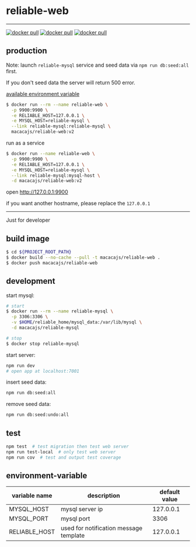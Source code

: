 # reliable-web

---

[![docker pull][docker-pull-image]][docker-url]
[![docker pull][docker-size-image]][docker-url]
[![docker pull][docker-layers-image]][docker-url]

[docker-pull-image]: https://img.shields.io/docker/pulls/macacajs/reliable-web.svg?style=flat-square&logo=dockbit
[docker-size-image]: https://img.shields.io/microbadger/image-size/macacajs/reliable-web.svg?style=flat-square&logo=dockbit
[docker-layers-image]: https://img.shields.io/microbadger/layers/macacajs/reliable-web.svg?style=flat-square&logo=dockbit
[docker-url]: https://hub.docker.com/r/macacajs/reliable-web/

## production

Note: launch `reliable-mysql` service and seed data via `npm run db:seed:all` first.

If you don't seed data the server will return 500 error.

[available environment variable](./#environment-variable)

```bash
$ docker run --rm --name reliable-web \
  -p 9900:9900 \
  -e RELIABLE_HOST=127.0.0.1 \
  -e MYSQL_HOST=reliable-mysql \
  --link reliable-mysql:reliable-mysql \
  macacajs/reliable-web:v2
```

run as a service

```bash
$ docker run --name reliable-web \
  -p 9900:9900 \
  -e RELIABLE_HOST=127.0.0.1 \
  -e MYSQL_HOST=reliable-mysql \
  --link reliable-mysql:mysql-host \
  -d macacajs/reliable-web:v2
```

open http://127.0.0.1:9900

if you want another hostname, please replace the `127.0.0.1`

---

Just for developer

## build image

```bash
$ cd ${PROJECT_ROOT_PATH}
$ docker build --no-cache --pull -t macacajs/reliable-web .
$ docker push macacajs/reliable-web
```

## development

start mysql:

```bash
# start
$ docker run --rm --name reliable-mysql \
  -p 3306:3306 \
  -v $HOME/reliable_home/mysql_data:/var/lib/mysql \
  -d macacajs/reliable-mysql

# stop
$ docker stop reliable-mysql
```

start server:

```bash
npm run dev
# open app at localhost:7001
```

insert seed data:

```bash
npm run db:seed:all
```

remove seed data:

```bash
npm run db:seed:undo:all
```

## test

```bash
npm test  # test migration then test web server
npm run test-local  # only test web server
npm run cov  # test and output test coverage
```

## environment-variable

variable name             | description                                   | default value
---                       | ---                                           | ---
MYSQL_HOST                | mysql server ip                               | 127.0.0.1
MYSQL_PORT                | mysql port                                    | 3306
RELIABLE_HOST               | used for notification message template        | 127.0.0.1
